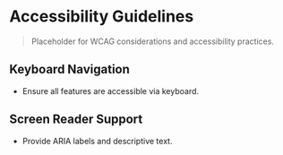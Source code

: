 # Accessibility Guidelines

> Placeholder for WCAG considerations and accessibility practices.

## Keyboard Navigation

- Ensure all features are accessible via keyboard.

## Screen Reader Support

- Provide ARIA labels and descriptive text.

